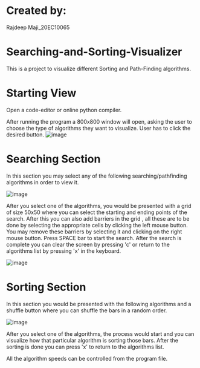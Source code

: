 # Created by:

Rajdeep Maji_20EC10065

# Searching-and-Sorting-Visualizer

This is a project to visualize different Sorting and Path-Finding algorithms.

# Starting View

Open a code-editor or online python compiler.

After running the program a 800x800 window will open, asking the user to choose the type of algorithms they want to visualize. User has to click the desired button.
![image](https://user-images.githubusercontent.com/89678449/205457438-c9553bad-f63f-4038-9b00-02b324d1f438.png)

# Searching Section

In this section you may select any of the following searching/pathfinding algorithms in order to view it.

![image](https://user-images.githubusercontent.com/89678449/205457505-c3884628-9902-4128-93bd-4d36387a5540.png)

After you select one of the algorithms, you would be presented with a grid of size 50x50 where you can select the starting and ending points of the search. After this you can also add barriers in the grid , all these are to be done by selecting the appropriate cells by clicking the left mouse button. You may remove these barriers by selecting it and clicking on the right mouse button. Press SPACE bar to start the search. After the search is complete you can clear the screen by pressing 'c' or return to the algorithms list by pressing 'x' in the keyboard.

![image](https://user-images.githubusercontent.com/89678449/205457532-bf42bcb3-7b7d-4993-964b-1c2b586b9caa.png)

# Sorting Section

In this section you would be presented with the following algorithms and a shuffle button where you can shuffle the bars in a random order.

![image](https://user-images.githubusercontent.com/89678449/205457544-334f8fb2-c9c6-4682-93b3-b4be097a5b61.png)

After you select one of the algorithms, the process would start and you can visualize how that particular algorithm is sorting those bars. After the sorting is done you can press 'x' to return to the algorithms list.

All the algorithm speeds can be controlled from the program file.
